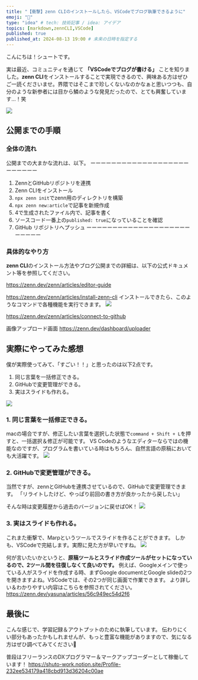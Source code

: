 ```yaml
---
title: "【衝撃】zenn CLIのインストールしたら、VSCodeでブログ執筆できるように"
emoji: "📘"
type: "idea" # tech: 技術記事 / idea: アイデア
topics: [markdown,zennCLI,VSCode]
published: true
published_at: 2024-08-13 19:00 # 未来の日時を指定する
---
```


こんにちは！シュートです。

実は最近、コミュニティを通じて **「VSCodeでブログが書ける」** ことを知りました。**zenn CLI**をインストールすることで実現できるので、興味ある方はぜひご一読くださいませ。界隈ではそこまで珍しくないなのかなぁと思いつつも、自分のような新参者には目から鱗のような発見だったので、とても興奮しています...！笑

![](https://storage.googleapis.com/zenn-user-upload/2d825edfee9d-20240813.png)

## 公開までの手順
### 全体の流れ
公開までの大まかな流れは、以下。
ーーーーーーーーーーーーーーーーーーーーーーーーー
1. ZennとGitHubリポジトリを連携
2. Zenn CLIをインストール
3. `npx zenn init`でzenn用のディレクトリを構築
4. `npx zenn new:article`で記事を新規作成
5. 4で生成されたファイル内で、記事を書く
6. ソースコード一番上の`published: true`になっていることを確認
7. GitHub リポジトリへプッシュ
ーーーーーーーーーーーーーーーーーーーーーーーーー
### 具体的なやり方
**zenn CLI**のインストール方法やブログ公開までの詳細は、以下の公式ドキュメント等を参照してください。

https://zenn.dev/zenn/articles/editor-guide

https://zenn.dev/zenn/articles/install-zenn-cli
インストールできたら、このようなコマンドで各種機能を実行できます。
![](https://storage.googleapis.com/zenn-user-upload/af1d7116fdd2-20240813.png)

https://zenn.dev/zenn/articles/connect-to-github

画像アップロード画面
https://zenn.dev/dashboard/uploader

## 実際にやってみた感想
僕が実際使ってみて、「すごい！！」と思ったのは以下2点です。
1. 同じ言葉を一括修正できる。
2. GitHubで変更管理ができる。
3. 実はスライドも作れる。

![](https://storage.googleapis.com/zenn-user-upload/89b2ba82c411-20240813.png)
### 1. 同じ言葉を一括修正できる。
macの場合ですが、修正したい言葉を選択した状態で`command + Shift + L`を押すと、一括選択＆修正が可能です。
VS Codeのようなエディターならではの機能なのですが、プログラムを書いている時はもちろん、自然言語の原稿においても大活躍です。
![](https://storage.googleapis.com/zenn-user-upload/a9eda2de6945-20240813.png)

### 2. GitHubで変更管理ができる。
当然ですが、zennとGitHubを連携させているので、GitHubで変更管理できます。
「リライトしたけど、やっぱり前回の書き方が良かったから戻したい」

そんな時は変更履歴から過去のバージョンに戻せばOK！
![](https://storage.googleapis.com/zenn-user-upload/cc75658628f7-20240814.png)

### 3. 実はスライドも作れる。
これまた衝撃で、Marpというツールでスライドを作ることができます。
しかも、VSCodeで完結します。実際に見た方が早いですね。
![](https://storage.googleapis.com/zenn-user-upload/4c689a930dc9-20240813.png)

何が言いたいかというと、**原稿ツールとスライド作成ツールがセットになっているので、2ツール間を往復しなくて良いのです。** 例えば、Googleメインで使っている人がスライドを作成する時、まずGoogle documentとGoogle slideの2つを開きますよね。VSCodeでは、その2つが同じ画面で作業できます。
より詳しい＆わかりやすい内容はこちらを参照されてください。
https://zenn.dev/yasuna/articles/56c949ec54d2f6
## 最後に
こんな感じで、学習記録＆アウトプットのために執筆しています。
伝わりにくい部分もあったかもしれませんが、もっと豊富な機能がありますので、気になる方はぜひ調べてみてください🎵

普段はフリーランスのDXプログラマー＆マークアップコーダーとして稼働しています！
https://shuto-work.notion.site/Profile-232ee534179a418cbd913d36204c00ae